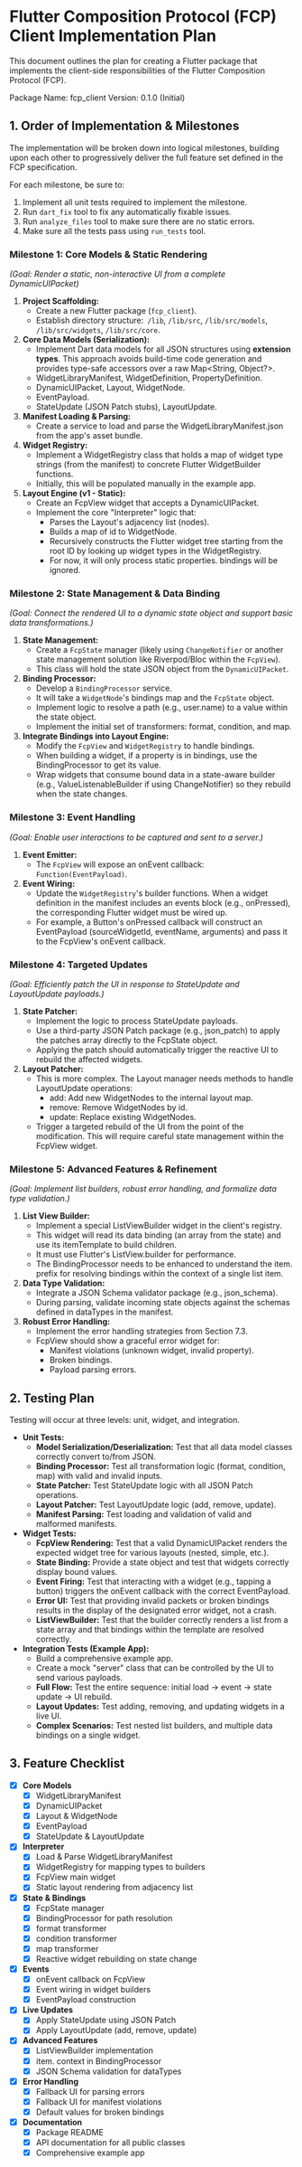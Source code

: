 # **Flutter Composition Protocol (FCP) Client Implementation Plan**

This document outlines the plan for creating a Flutter package that implements the client-side responsibilities of the Flutter Composition Protocol (FCP).

Package Name: fcp_client
Version: 0.1.0 (Initial)

## **1. Order of Implementation & Milestones**

The implementation will be broken down into logical milestones, building upon each other to progressively deliver the full feature set defined in the FCP specification.

For each milestone, be sure to:

1. Implement all unit tests required to implement the milestone.
2. Run `dart_fix` tool to fix any automatically fixable issues.
3. Run `analyze_files` tool to make sure there are no static errors.
4. Make sure all the tests pass using `run_tests` tool.

### **Milestone 1: Core Models & Static Rendering**

_(Goal: Render a static, non-interactive UI from a complete DynamicUIPacket)_

1. **Project Scaffolding:**
   - Create a new Flutter package (`fcp_client`).
   - Establish directory structure:` /lib`, `/lib/src`, `/lib/src/models`, `/lib/src/widgets`, `/lib/src/core`.
2. **Core Data Models (Serialization):**
   - Implement Dart data models for all JSON structures using **extension types**. This approach avoids build-time code generation and provides type-safe accessors over a raw Map<String, Object?>.
   - WidgetLibraryManifest, WidgetDefinition, PropertyDefinition.
   - DynamicUIPacket, Layout, WidgetNode.
   - EventPayload.
   - StateUpdate (JSON Patch stubs), LayoutUpdate.
3. **Manifest Loading & Parsing:**
   - Create a service to load and parse the WidgetLibraryManifest.json from the app's asset bundle.
4. **Widget Registry:**
   - Implement a WidgetRegistry class that holds a map of widget type strings (from the manifest) to concrete Flutter WidgetBuilder functions.
   - Initially, this will be populated manually in the example app.
5. **Layout Engine (v1 - Static):**
   - Create an FcpView widget that accepts a DynamicUIPacket.
   - Implement the core "Interpreter" logic that:
     - Parses the Layout's adjacency list (nodes).
     - Builds a map of id to WidgetNode.
     - Recursively constructs the Flutter widget tree starting from the root ID by looking up widget types in the WidgetRegistry.
     - For now, it will only process static properties. bindings will be ignored.

### **Milestone 2: State Management & Data Binding**

_(Goal: Connect the rendered UI to a dynamic state object and support basic data transformations.)_

1. **State Management:**
   - Create a `FcpState` manager (likely using `ChangeNotifier` or another state management solution like Riverpod/Bloc within the `FcpView`).
   - This class will hold the state JSON object from the `DynamicUIPacket`.
2. **Binding Processor:**
   - Develop a `BindingProcessor` service.
   - It will take a `WidgetNode`'s bindings map and the `FcpState` object.
   - Implement logic to resolve a path (e.g., user.name) to a value within the state object.
   - Implement the initial set of transformers: format, condition, and map.
3. **Integrate Bindings into Layout Engine:**
   - Modify the `FcpView` and `WidgetRegistry` to handle bindings.
   - When building a widget, if a property is in bindings, use the BindingProcessor to get its value.
   - Wrap widgets that consume bound data in a state-aware builder (e.g., ValueListenableBuilder if using ChangeNotifier) so they rebuild when the state changes.

### **Milestone 3: Event Handling**

_(Goal: Enable user interactions to be captured and sent to a server.)_

1. **Event Emitter:**
   - The `FcpView` will expose an onEvent callback: `Function(EventPayload)`.
2. **Event Wiring:**
   - Update the `WidgetRegistry`'s builder functions. When a widget definition in the manifest includes an events block (e.g., onPressed), the corresponding Flutter widget must be wired up.
   - For example, a Button's onPressed callback will construct an EventPayload (sourceWidgetId, eventName, arguments) and pass it to the FcpView's onEvent callback.

### **Milestone 4: Targeted Updates**

_(Goal: Efficiently patch the UI in response to StateUpdate and LayoutUpdate payloads.)_

1. **State Patcher:**
   - Implement the logic to process StateUpdate payloads.
   - Use a third-party JSON Patch package (e.g., json_patch) to apply the patches array directly to the FcpState object.
   - Applying the patch should automatically trigger the reactive UI to rebuild the affected widgets.
2. **Layout Patcher:**
   - This is more complex. The Layout manager needs methods to handle LayoutUpdate operations:
     - add: Add new WidgetNodes to the internal layout map.
     - remove: Remove WidgetNodes by id.
     - update: Replace existing WidgetNodes.
   - Trigger a targeted rebuild of the UI from the point of the modification. This will require careful state management within the FcpView widget.

### **Milestone 5: Advanced Features & Refinement**

_(Goal: Implement list builders, robust error handling, and formalize data type validation.)_

1. **List View Builder:**
   - Implement a special ListViewBuilder widget in the client's registry.
   - This widget will read its data binding (an array from the state) and use its itemTemplate to build children.
   - It must use Flutter's ListView.builder for performance.
   - The BindingProcessor needs to be enhanced to understand the item. prefix for resolving bindings within the context of a single list item.
2. **Data Type Validation:**
   - Integrate a JSON Schema validator package (e.g., json_schema).
   - During parsing, validate incoming state objects against the schemas defined in dataTypes in the manifest.
3. **Robust Error Handling:**
   - Implement the error handling strategies from Section 7.3.
   - FcpView should show a graceful error widget for:
     - Manifest violations (unknown widget, invalid property).
     - Broken bindings.
     - Payload parsing errors.

## **2\. Testing Plan**

Testing will occur at three levels: unit, widget, and integration.

- **Unit Tests:**
  - **Model Serialization/Deserialization:** Test that all data model classes correctly convert to/from JSON.
  - **Binding Processor:** Test all transformation logic (format, condition, map) with valid and invalid inputs.
  - **State Patcher:** Test StateUpdate logic with all JSON Patch operations.
  - **Layout Patcher:** Test LayoutUpdate logic (add, remove, update).
  - **Manifest Parsing:** Test loading and validation of valid and malformed manifests.
- **Widget Tests:**
  - **FcpView Rendering:** Test that a valid DynamicUIPacket renders the expected widget tree for various layouts (nested, simple, etc.).
  - **State Binding:** Provide a state object and test that widgets correctly display bound values.
  - **Event Firing:** Test that interacting with a widget (e.g., tapping a button) triggers the onEvent callback with the correct EventPayload.
  - **Error UI:** Test that providing invalid packets or broken bindings results in the display of the designated error widget, not a crash.
  - **ListViewBuilder:** Test that the builder correctly renders a list from a state array and that bindings within the template are resolved correctly.
- **Integration Tests (Example App):**
  - Build a comprehensive example app.
  - Create a mock "server" class that can be controlled by the UI to send various payloads.
  - **Full Flow:** Test the entire sequence: initial load -> event -> state update -> UI rebuild.
  - **Layout Updates:** Test adding, removing, and updating widgets in a live UI.
  - **Complex Scenarios:** Test nested list builders, and multiple data bindings on a single widget.

## **3\. Feature Checklist**

- [x] **Core Models**
  - [x] WidgetLibraryManifest
  - [x] DynamicUIPacket
  - [x] Layout & WidgetNode
  - [x] EventPayload
  - [x] StateUpdate & LayoutUpdate
- [x] **Interpreter**
  - [x] Load & Parse WidgetLibraryManifest
  - [x] WidgetRegistry for mapping types to builders
  - [x] FcpView main widget
  - [x] Static layout rendering from adjacency list
- [x] **State & Bindings**
  - [x] FcpState manager
  - [x] BindingProcessor for path resolution
  - [x] format transformer
  - [x] condition transformer
  - [x] map transformer
  - [x] Reactive widget rebuilding on state change
- [x] **Events**
  - [x] onEvent callback on FcpView
  - [x] Event wiring in widget builders
  - [x] EventPayload construction
- [x] **Live Updates**
  - [x] Apply StateUpdate using JSON Patch
  - [x] Apply LayoutUpdate (add, remove, update)
- [x] **Advanced Features**
  - [x] ListViewBuilder implementation
  - [x] item. context in BindingProcessor
  - [x] JSON Schema validation for dataTypes
- [x] **Error Handling**
  - [x] Fallback UI for parsing errors
  - [x] Fallback UI for manifest violations
  - [x] Default values for broken bindings
- [x] **Documentation**
  - [x] Package README
  - [x] API documentation for all public classes
  - [x] Comprehensive example app

